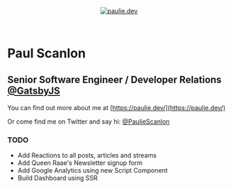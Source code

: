 <p align="center">
  <a href="https://paulie.dev/">
    <img alt="paulie.dev" src="https://paulie.dev/images/paulie-open-graph-image.jpg" />
  </a>
</p>

<br />

# Paul Scanlon

## Senior Software Engineer / Developer Relations [@GatsbyJS](https://twitter.com/GatsbyJs)

You can find out more about me at [https://paulie.dev/](https://paulie.dev/)

Or come find me on Twitter and say hi: [@PaulieScanlon](https://twitter.com/PaulieScanlon)

### TODO

- Add Reactions to all posts, articles and streams
- Add Queen Raae's Newsletter signup form
- Add Google Analytics using new Script Component
- Build Dashboard using SSR
